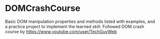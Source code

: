 # DOMCrashCourse
Basic DOM manipulation properties and methods listed with examples, and a practice project to implement the learned skill.
Followed DOM crash course by https://www.youtube.com/user/TechGuyWeb 
